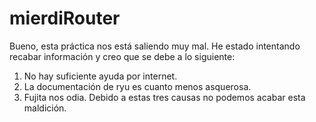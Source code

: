 # mierdiRouter
Bueno, esta práctica nos está saliendo muy mal. He estado intentando recabar información y creo que se debe a lo siguiente:
1. No hay suficiente ayuda por internet.
2. La documentación de ryu es cuanto menos asquerosa.
3. Fujita nos odia.
Debido a estas tres causas no podemos acabar esta maldición.